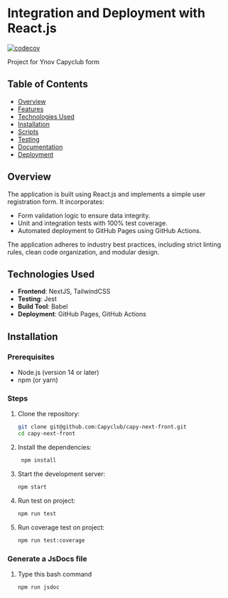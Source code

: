 # Integration and Deployment with React.js
[![codecov](https://codecov.io/github/Capyclub/capy-next-front/graph/badge.svg?token=HUP4NW57IR)](https://codecov.io/github/Capyclub/capy-next-front)

Project for Ynov Capyclub form
## Table of Contents
- [Overview](#overview)
- [Features](#features)
- [Technologies Used](#technologies-used)
- [Installation](#installation)
- [Scripts](#scripts)
- [Testing](#testing)
- [Documentation](#documentation)
- [Deployment](#deployment)

## Overview

The application is built using React.js and implements a simple user registration form. It incorporates:
- Form validation logic to ensure data integrity.
- Unit and integration tests with 100% test coverage.
- Automated deployment to GitHub Pages using GitHub Actions.

The application adheres to industry best practices, including strict linting rules, clean code organization, and modular design.

## Technologies Used

- **Frontend**: NextJS, TailwindCSS
- **Testing**: Jest
- **Build Tool**: Babel
- **Deployment**: GitHub Pages, GitHub Actions

## Installation

### Prerequisites

- Node.js (version 14 or later)
- npm (or yarn)

### Steps

1. Clone the repository:
   ```bash
   git clone git@github.com:Capyclub/capy-next-front.git
   cd capy-next-front 
   ```
2. Install the dependencies:
   ```bash
    npm install
    ```
3. Start the development server:
    ```bash
    npm start
    ```
4. Run test on project:
    ```bash
    npm run test
    ```
5. Run coverage test on project:
    ```bash
    npm run test:coverage
    ```

### Generate a JsDocs file
1. Type this bash command
    ```bash
    npm run jsdoc
    ```
